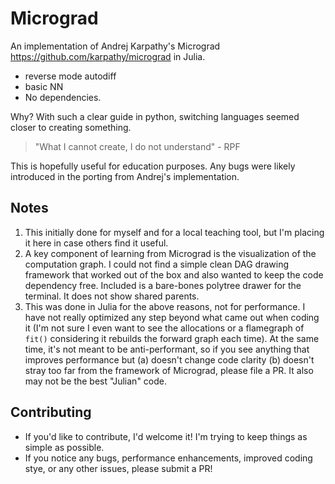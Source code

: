 # Micrograd

An implementation of Andrej Karpathy's Micrograd https://github.com/karpathy/micrograd in Julia. 
 - reverse mode autodiff
 - basic NN
 - No dependencies.

Why? With such a clear guide in python, switching languages seemed closer to creating something.
>"What I cannot create, I do not understand"
\- RPF

This is hopefully useful for education purposes. Any bugs were likely introduced in the porting from Andrej's implementation.

## Notes

1. This initially done for myself and for a local teaching tool, but I'm placing it here in case others find it useful.
2. A key component of learning from Micrograd is the visualization of the computation graph. I could not find a simple clean DAG drawing framework that worked out of the box and also wanted to keep the code dependency free. Included is a bare-bones polytree drawer for the terminal. It does not show shared parents.
3. This was done in Julia for the above reasons, not for performance. I have not really optimized any step beyond what came out when coding it (I'm not sure I even want to see the allocations or a flamegraph of `fit()` considering it rebuilds the forward graph each time). At the same time, it's not meant to be anti-performant, so if you see anything that improves performance but (a) doesn't change code clarity (b) doesn't stray too far from the framework of Micrograd, please file a PR. It also may not be the best "Julian" code.

## Contributing

- If you'd like to contribute, I'd welcome it! I'm trying to keep things as simple as possible.
- If you notice any bugs, performance enhancements, improved coding stye, or any other issues, please submit a PR!

